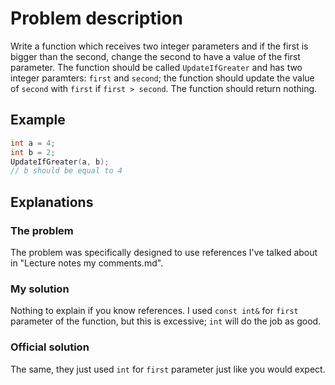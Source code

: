 # Problem description

Write a function which receives two integer parameters and if the first is bigger than the second, change the second to have a value of
the first parameter. The function should be called `UpdateIfGreater` and has two integer paramters: `first` and `second`; the function
should update the value of `second` with `first` if `first > second`. The function should return nothing.

## Example
```C++
int a = 4;
int b = 2;
UpdateIfGreater(a, b);
// b should be equal to 4
```
## Explanations

### The problem

The problem was specifically designed to use references I've talked about in "Lecture notes my comments.md".

### My solution

Nothing to explain if you know references. I used `const int&` for `first` parameter of the function, but this is excessive; `int` will
do the job as good.

### Official solution

The same, they just used `int` for `first` parameter just like you would expect.
